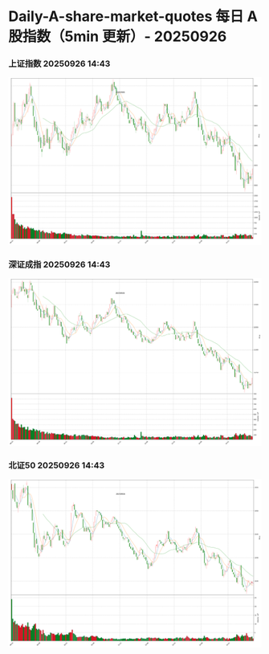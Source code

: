 
# Daily-A-share-market-quotes 每日 A 股指数（5min 更新）- 20250926

### 上证指数 20250926 14:43
![](./fig/2025/9/20250926-sh000001.png)

### 深证成指 20250926 14:43
![](./fig/2025/9/20250926-sz399001.png)

### 北证50 20250926 14:43
![](./fig/2025/9/20250926-bj899050.png)
